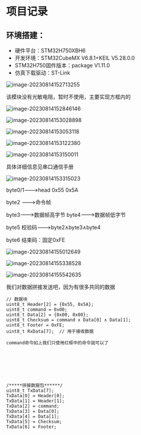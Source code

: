 

# 项目记录

## 环境搭建：

- 硬件平台：STM32H750XBH6
- 开发环境：STM32CubeMX V6.8.1+KEIL V5.28.0.0
- STM32H750固件版本：package V1.11.0
- 仿真下载驱动：ST-Link



![image-20230814152713255](https://newbie-typora.oss-cn-shenzhen.aliyuncs.com/TyporaJPG/image-20230814152713255.png)

该模块没有光敏电阻，暂时不使用，主要实现方框内的

![image-20230814152846146](https://newbie-typora.oss-cn-shenzhen.aliyuncs.com/TyporaJPG/image-20230814152846146.png)

![image-20230814153028898](https://newbie-typora.oss-cn-shenzhen.aliyuncs.com/TyporaJPG/image-20230814153028898.png)

![image-20230814153053118](https://newbie-typora.oss-cn-shenzhen.aliyuncs.com/TyporaJPG/image-20230814153053118.png)

![image-20230814153122380](https://newbie-typora.oss-cn-shenzhen.aliyuncs.com/TyporaJPG/image-20230814153122380.png)

![image-20230814153150011](https://newbie-typora.oss-cn-shenzhen.aliyuncs.com/TyporaJPG/image-20230814153150011.png)

具体详细信息见串口通信手册

![image-20230814153315023](https://newbie-typora.oss-cn-shenzhen.aliyuncs.com/TyporaJPG/image-20230814153315023.png)

byte0/1--->head    0x55 0x5A

byte2 --->命令帧

byte3--->数据帧高字节  byte4--->数据帧低字节

byte5 校验码--->byte2∧byte3∧byte4

byte6 结束码：固定0xFE



![image-20230814155012649](https://newbie-typora.oss-cn-shenzhen.aliyuncs.com/TyporaJPG/image-20230814155012649.png)

![image-20230814155338528](https://newbie-typora.oss-cn-shenzhen.aliyuncs.com/TyporaJPG/image-20230814155338528.png)

![image-20230814155542635](https://newbie-typora.oss-cn-shenzhen.aliyuncs.com/TyporaJPG/image-20230814155542635.png)



我们对数据拼接发送吧，因为有很多共同的数据

```
// 数据块
uint8_t Header[2] = {0x55, 0x5A};
uint8_t command = 0x00;
uint8_t Data[2] = {0x00, 0x00};
uint8_t Checksum = command ∧ Data[0] ∧ Data[1];
uint8_t Footer = 0xFE;
uint8_t RxData[7];  // 用于接收数据

command命令如上我们只使用红框中的命令就可以了







/*****拼接数据包******/
uint8_t TxData[7];
TxData[0] = Header[0];
TxData[1] = Header[1];
TxData[2] = command;
TxData[3] = Data[0];
TxData[4] = Data[1];
TxData[5] = Checksum;
TxData[6] = Footer;










```





